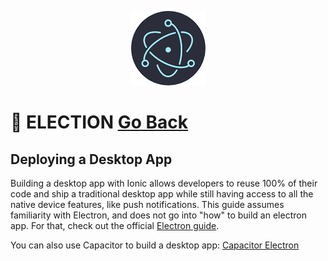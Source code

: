 <!-- markdownlint-disable no-inline-html first-line-h1 -->

<p align="center">
  <img src="images/electron.png" alt="sass Logo"  />
</p>

# :dart: ELECTION  [Go Back](README.md)

## Deploying a Desktop App

Building a desktop app with Ionic allows developers to reuse 100% of their code and ship a traditional desktop app while still having access to all the native device features, like push notifications. This guide assumes familiarity with Electron, and does not go into "how" to build an electron app. For that, check out the official [Electron guide](https://electronjs.org/docs/tutorial/first-app).

You can also use Capacitor to build a desktop app:
[Capacitor Electron](https://capacitor-community.github.io/electron/docs/gettingstarted)
